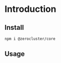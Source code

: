 # Introduction

<!-- Tell about the project -->

## Install

```shell
npm i @zerocluster/core
```

## Usage

<!-- Tell about how to use the project, give code examples -->
